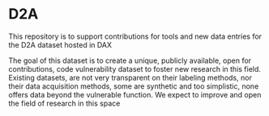 # D2A

This repository is to support contributions for tools and new data entries for the D2A dataset hosted in DAX

The goal of this dataset is to create a unique, publicly available, open for contributions, code vulnerability dataset to foster new research in this field. Existing datasets, are not very transparent on their labeling methods, nor their data acquisition methods, some are synthetic and too simplistic, none offers data beyond the vulnerable function. We expect to improve and open the field of research in this space
